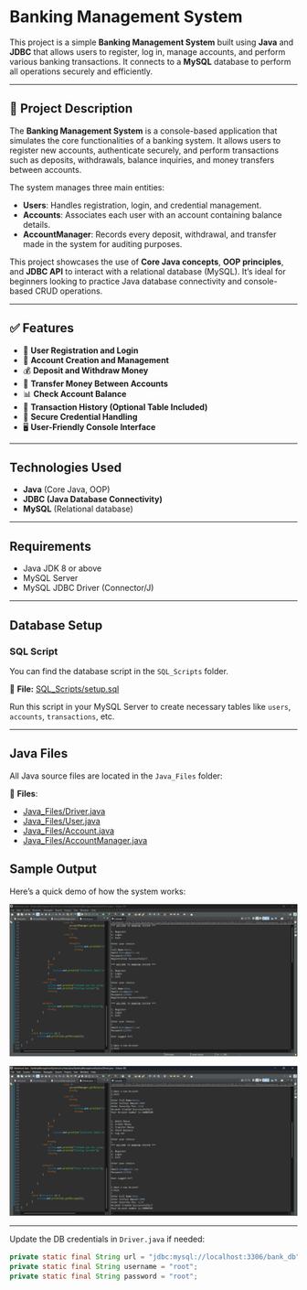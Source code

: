 # Banking Management System

This project is a simple **Banking Management System** built using **Java** and **JDBC** that allows users to register, log in, manage accounts, and perform various banking transactions. It connects to a **MySQL** database to perform all operations securely and efficiently.

---

## 🚀 Project Description

The **Banking Management System** is a console-based application that simulates the core functionalities of a banking system. It allows users to register new accounts, authenticate securely, and perform transactions such as deposits, withdrawals, balance inquiries, and money transfers between accounts.

The system manages three main entities:
- **Users**: Handles registration, login, and credential management.
- **Accounts**: Associates each user with an account containing balance details.
- **AccountManager**: Records every deposit, withdrawal, and transfer made in the system for auditing purposes.

This project showcases the use of **Core Java concepts**, **OOP principles**, and **JDBC API** to interact with a relational database (MySQL). It’s ideal for beginners looking to practice Java database connectivity and console-based CRUD operations.

---

## ✅ Features

- 🔐 **User Registration and Login**
- 🏦 **Account Creation and Management**
- 💰 **Deposit and Withdraw Money**
- 🔄 **Transfer Money Between Accounts**
- 📊 **Check Account Balance**
- 🧾 **Transaction History (Optional Table Included)**
- 🔐 **Secure Credential Handling**
- 🖥️ **User-Friendly Console Interface**

---
## Technologies Used

- **Java** (Core Java, OOP)
- **JDBC (Java Database Connectivity)**
- **MySQL** (Relational database)

---

## Requirements

- Java JDK 8 or above
- MySQL Server
- MySQL JDBC Driver (Connector/J)

---

## Database Setup

### SQL Script

You can find the database script in the `SQL_Scripts` folder.

📁 **File:** [SQL_Scripts/setup.sql](SQL_Scripts/setup.sql)

Run this script in your MySQL Server to create necessary tables like `users`, `accounts`, `transactions`, etc.

---

## Java Files

All Java source files are located in the `Java_Files` folder:

📁 **Files**:
- [Java_Files/Driver.java](Java_Files/Driver.java)
- [Java_Files/User.java](Java_Files/User.java)
- [Java_Files/Account.java](Java_Files/Account.java)
- [Java_Files/AccountManager.java](Java_Files/AccountManager.java)


## Sample Output

Here’s a quick demo of how the system works:

![Output1](Assets/screenshots/output1.png)


![Output2](Assets/screenshots/output2.png)

---



Update the DB credentials in `Driver.java` if needed:
```java
private static final String url = "jdbc:mysql://localhost:3306/bank_db";
private static final String username = "root";
private static final String password = "root";
